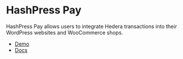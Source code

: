 # HashPress Pay

HashPress Pay allows users to integrate Hedera transactions into their WordPress websites and WooCommerce shops.

-   [Demo](#)
-   [Docs](#)
